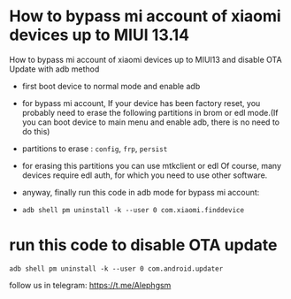 # How to bypass mi account of xiaomi devices up to MIUI 13.14
How to bypass mi account of xiaomi devices up to MIUI13 and disable OTA Update with adb method

* first boot device to normal mode and enable adb

* for bypass mi account, If your device has been factory reset, you probably need to erase the following partitions in brom or edl mode.(If you can boot device to main menu and enable adb, there is no need to do this)

* partitions to erase : `config`, `frp`, `persist`

* for erasing this partitions you can use mtkclient or edl Of course, many devices require edl auth, for which you need to use other software.

* anyway, finally run this code in adb mode for bypass mi account:

* `adb shell pm uninstall -k --user 0 com.xiaomi.finddevice`

# run this code to disable OTA update

`adb shell pm uninstall -k --user 0 com.android.updater`

follow us in telegram:
https://t.me/Alephgsm
